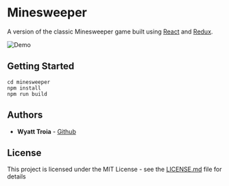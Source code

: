 # Minesweeper

A version of the classic Minesweeper game built using [React](https://reactjs.org/) and [Redux](https://redux.js.org/).

![Demo](https://imgur.com/y6FGSST.gif)

## Getting Started

```
cd minesweeper
npm install
npm run build
```

## Authors

- **Wyatt Troia** - [Github](https://github.com/wyatt-troia)

## License

This project is licensed under the MIT License - see the [LICENSE.md](LICENSE.md) file for details
